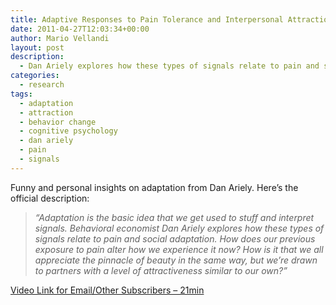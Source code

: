 ```yaml
---
title: Adaptive Responses to Pain Tolerance and Interpersonal Attraction &#8211; Dan Ariely
date: 2011-04-27T12:03:34+00:00
author: Mario Vellandi
layout: post
description:
  - Dan Ariely explores how these types of signals relate to pain and social adaptation. How does our previous exposure to pain alter how we experience it now?
categories:
  - research
tags:
  - adaptation
  - attraction
  - behavior change
  - cognitive psychology
  - dan ariely
  - pain
  - signals
---
```

Funny and personal insights on adaptation from Dan Ariely. Here&#8217;s the official description:

> *&#8220;Adaptation is the basic idea that we get used to stuff and interpret signals. Behavioral economist Dan Ariely explores how these types of signals relate to pain and social adaptation. How does our previous exposure to pain alter how we experience it now? How is it that we all appreciate the pinnacle of beauty in the same way, but we’re drawn to partners with a level of attractiveness similar to our own?&#8221;*

[Video Link for Email/Other Subscribers &#8211; 21min](http://vimeo.com/18957169)

